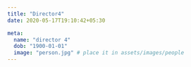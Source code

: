 ```yaml
---
title: "Director4"
date: 2020-05-17T19:10:42+05:30

meta:
  name: "director 4"
  dob: "1900-01-01"
  image: "person.jpg" # place it in assets/images/people
---
```

